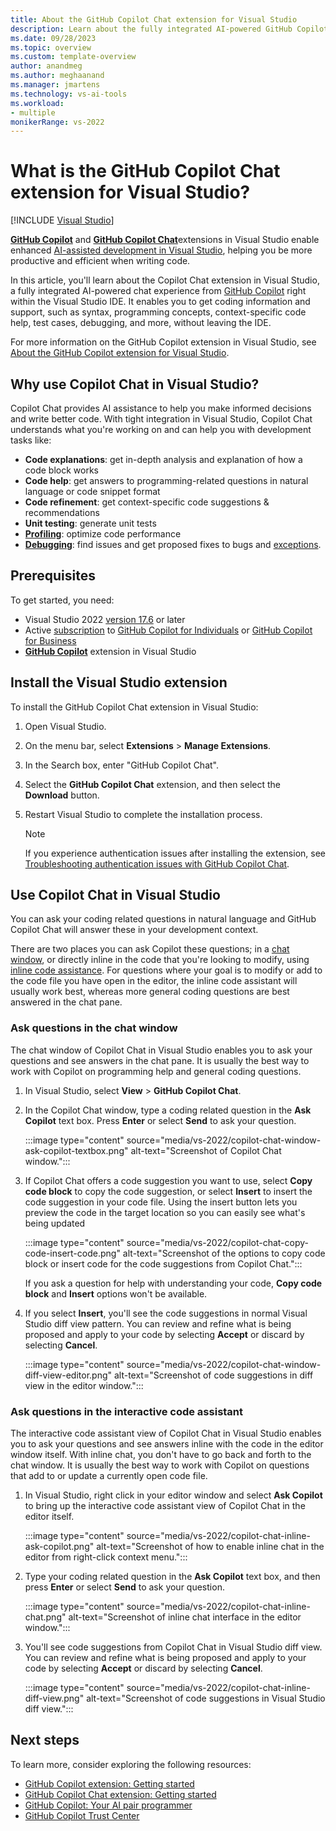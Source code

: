```yaml
---
title: About the GitHub Copilot Chat extension for Visual Studio
description: Learn about the fully integrated AI-powered GitHub Copilot Chat extension in Visual Studio, and how you can use the chat interface to ask and receive answers to coding-related questions from right within the IDE.
ms.date: 09/28/2023
ms.topic: overview 
ms.custom: template-overview
author: anandmeg
ms.author: meghaanand
ms.manager: jmartens
ms.technology: vs-ai-tools
ms.workload:
- multiple
monikerRange: vs-2022
---
```

# What is the GitHub Copilot Chat extension for Visual Studio?

 [!INCLUDE [Visual Studio](~/includes/applies-to-version/vs-windows-only.md)]

[**GitHub Copilot**](https://marketplace.visualstudio.com/items?itemName=GitHub.copilotvs) and [**GitHub Copilot Chat**](https://aka.ms/VSXGHCopilot)extensions in Visual Studio enable enhanced [AI-assisted development in Visual Studio](ai-assisted-development-visual-studio.md), helping you be more productive and efficient when writing code.

In this article, you'll learn about the Copilot Chat extension in Visual Studio, a fully integrated AI-powered chat experience from [GitHub Copilot](visual-studio-github-copilot-extension.md) right within the Visual Studio IDE. It enables you to get coding information and support, such as syntax, programming concepts, context-specific code help, test cases, debugging, and more, without leaving the IDE.

For more information on the GitHub Copilot extension in Visual Studio, see [About the GitHub Copilot extension for Visual Studio](visual-studio-github-copilot-extension.md).

## Why use Copilot Chat in Visual Studio?

Copilot Chat provides AI assistance to help you make informed decisions and write better code. With tight integration in Visual Studio, Copilot Chat understands what you're working on and can help you with development tasks like:

- **Code explanations**: get in-depth analysis and explanation of how a code block works
- **Code help**: get answers to programming-related questions in natural language or code snippet format
- **Code refinement**: get context-specific code suggestions & recommendations
- **Unit testing**: generate unit tests
- **[Profiling](../debugger/debug-with-copilot.md#ai-assisted-auto-insights)**: optimize code performance
- **[Debugging](../debugger/debug-with-copilot.md#ai-assisted-debugging)**: find issues and get proposed fixes to bugs and [exceptions](../debugger/debug-with-copilot.md#ai-assisted-exceptions).

## Prerequisites

To get started, you need:
+ Visual Studio 2022 [version 17.6](/visualstudio/releases/2022/release-history) or later
+ Active [subscription](https://docs.github.com/en/billing/managing-billing-for-github-copilot/about-billing-for-github-copilot) to [GitHub Copilot for Individuals](https://docs.github.com/copilot/overview-of-github-copilot/about-github-copilot-for-individuals) or [GitHub Copilot for Business](https://docs.github.com/copilot/overview-of-github-copilot/about-github-copilot-for-business)
+ [**GitHub Copilot**](https://marketplace.visualstudio.com/items?itemName=GitHub.copilotvs) extension in Visual Studio

## Install the Visual Studio extension

To install the GitHub Copilot Chat extension in Visual Studio:

1. Open Visual Studio.
1. On the menu bar, select **Extensions** > **Manage Extensions**.
1. In the Search box, enter "GitHub Copilot Chat".
1. Select the **GitHub Copilot Chat** extension, and then select the **Download** button.
1. Restart Visual Studio to complete the installation process.

   > [!NOTE]
   > If you experience authentication issues after installing the extension, see [Troubleshooting authentication issues with GitHub Copilot Chat](https://docs.github.com/en/copilot/troubleshooting-github-copilot/troubleshooting-authentication-issues-with-github-copilot-chat).

## Use Copilot Chat in Visual Studio

You can ask your coding related questions in natural language and GitHub Copilot Chat will answer these in your development context.

There are two places you can ask Copilot these questions; in a [chat window](#ask-questions-in-the-chat-window), or directly inline in the code that you're looking to modify, using [inline code assistance](#ask-questions-in-the-interactive-code-assistant). For questions where your goal is to modify or add to the code file you have open in the editor, the inline code assistant will usually work best, whereas more general coding questions are best answered in the chat pane.

### Ask questions in the chat window

The chat window of Copilot Chat in Visual Studio enables you to ask your questions and see answers in the chat pane. It is usually the best way to work with Copilot on programming help and general coding questions.

1. In Visual Studio, select **View** > **GitHub Copilot Chat**.
1. In the Copilot Chat window, type a coding related question in the **Ask Copilot** text box. Press **Enter** or select **Send** to ask your question.
    
    :::image type="content" source="media/vs-2022/copilot-chat-window-ask-copilot-textbox.png" alt-text="Screenshot of Copilot Chat window.":::

1. If Copilot Chat offers a code suggestion you want to use, select **Copy code block** to copy the code suggestion, or select **Insert** to insert the code suggestion in your code file. Using the insert button lets you preview the code in the target location so you can easily see what's being updated
    
    :::image type="content" source="media/vs-2022/copilot-chat-copy-code-insert-code.png" alt-text="Screenshot of the options to copy code block or insert code for the code suggestions from Copilot Chat.":::

   If you ask a question for help with understanding your code, **Copy code block** and **Insert** options won't be available. 
1. If you select **Insert**, you'll see the code suggestions in normal Visual Studio diff view pattern. You can review and refine what is being proposed and apply to your code by selecting **Accept** or discard by selecting **Cancel**.

    :::image type="content" source="media/vs-2022/copilot-chat-window-diff-view-editor.png" alt-text="Screenshot of code suggestions in diff view in the editor window.":::

### Ask questions in the interactive code assistant

The interactive code assistant view of Copilot Chat in Visual Studio enables you to ask your questions and see answers inline with the code in the editor window itself. With inline chat, you don't have to go back and forth to the chat window. It is usually the best way to work with Copilot on questions that add to or update a currently open code file.

1. In Visual Studio, right click in your editor window and select **Ask Copilot** to bring up the interactive code assistant view of Copilot Chat in the editor itself.
    
    :::image type="content" source="media/vs-2022/copilot-chat-inline-ask-copilot.png" alt-text="Screenshot of how to enable inline chat in the editor from right-click context menu.":::

1. Type your coding related question in the **Ask Copilot** text box, and then press **Enter** or select **Send** to ask your question.

    :::image type="content" source="media/vs-2022/copilot-chat-inline-chat.png" alt-text="Screenshot of inline chat interface in the editor window.":::

1. You'll see code suggestions from Copilot Chat in Visual Studio diff view. You can review and refine what is being proposed and apply to your code by selecting **Accept** or discard by selecting **Cancel**.
    
    :::image type="content" source="media/vs-2022/copilot-chat-inline-diff-view.png" alt-text="Screenshot of code suggestions in Visual Studio diff view.":::

## Next steps

To learn more, consider exploring the following resources:

- [GitHub Copilot extension: Getting started](https://docs.github.com/copilot/getting-started-with-github-copilot?tool=visualstudio)
- [GitHub Copilot Chat extension: Getting started](https://docs.github.com/copilot/getting-started-with-github-copilot?tool=visualstudio)
- [GitHub Copilot: Your AI pair programmer](https://github.com/features/copilot)
- [GitHub Copilot Trust Center](https://resources.github.com/copilot-trust-center/)
